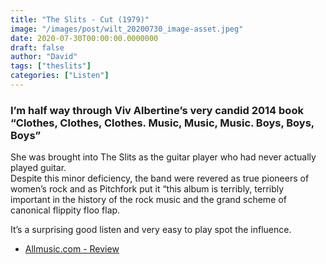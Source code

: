 ```yaml
---
title: "The Slits - Cut (1979)"
image: "/images/post/wilt_20200730_image-asset.jpeg"
date: 2020-07-30T00:00:00.0000000
draft: false
author: "David"
tags: ["theslits"]
categories: ["Listen"]
---
```

### I’m half way through Viv Albertine’s very candid 2014 book “Clothes, Clothes, Clothes. Music, Music, Music. Boys, Boys, Boys”   
  
She was brought into The Slits as the guitar player who had never actually played guitar.   
Despite this minor deficiency, the band were revered as true pioneers of women’s rock and as Pitchfork put it “this album is terribly, terribly important in the history of the rock music and the grand scheme of canonical flippity floo flap.   
  
It’s a surprising good listen and very easy to play spot the influence.  

-  [Allmusic.com - Review](https://www.allmusic.com/album/cut-mw0000354634)